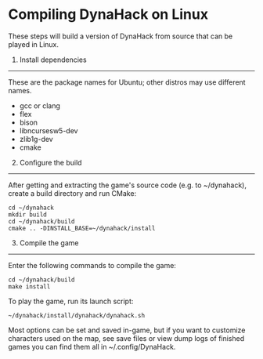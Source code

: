 Compiling DynaHack on Linux
===========================

These steps will build a version of DynaHack from source that can be played in Linux.


1. Install dependencies
-----------------------

These are the package names for Ubuntu; other distros may use different names.

 * gcc or clang
 * flex
 * bison
 * libncursesw5-dev
 * zlib1g-dev
 * cmake


2. Configure the build
----------------------

After getting and extracting the game's source code (e.g. to ~/dynahack), create a build directory and run CMake:

    cd ~/dynahack
    mkdir build
    cd ~/dynahack/build
    cmake .. -DINSTALL_BASE=~/dynahack/install


3. Compile the game
-------------------

Enter the following commands to compile the game:

    cd ~/dynahack/build
    make install

To play the game, run its launch script:

    ~/dynahack/install/dynahack/dynahack.sh

Most options can be set and saved in-game, but if you want to customize characters used on the map, see save files or view dump logs of finished games you can find them all in ~/.config/DynaHack.
